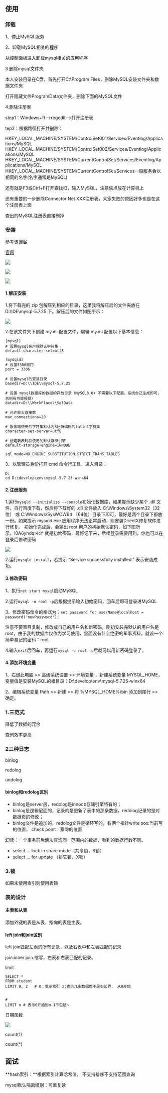 ## 使用

### 卸载

1、停止MySQL服务

2、卸载MySQL相关的程序

从控制面板进入卸载mysql相关的应用程序



3.删除mysql文件夹

本人安装目录在C盘，首先打开C:\Program Files，删除MySQL安装文件夹和数据文件夹

打开隐藏文件ProgramData文件夹，删除下面的MySQL文件

4.删除注册表

step1：Windows+R-->regedit-->打开注册表

tep2：根据路径打开并删除：

 HKEY_LOCAL_MACHINE/SYSTEM/ControlSet001/Services/Eventlog/Applications/MySQL 
HKEY_LOCAL_MACHINE/SYSTEM/ControlSet002/Services/Eventlog/Applications/MySQL 
HKEY_LOCAL_MACHINE/SYSTEM/CurrentControlSet/Services/Eventlog/Applications/MySQL
HKEY_LOCAL_MACHINE/SYSTEM/CurrentControlSet/Services一般服务会以相同的名字(名字通常是MySQL)



还有就是F3或Ctrl+F打开查找框，输入MySQL，注意焦点放在计算机上

还有重要的一步删除Connector Net XXX注册表，大家失败的原因好多也是在这个注册表上面

查出的MySQL注册表直接删掉



### 安装

参考该[博客](https://blog.csdn.net/baidu_36602427/article/details/88387630?utm_medium=distribute.pc_relevant_t0.none-task-blog-BlogCommendFromMachineLearnPai2-1.control&depth_1-utm_source=distribute.pc_relevant_t0.none-task-blog-BlogCommendFromMachineLearnPai2-1.control)

[官网](https://downloads.mysql.com/archives/community/)

![](https://raw.githubusercontent.com/matt17du/img/main/img/20210118221521.png)





![](https://raw.githubusercontent.com/matt17du/img/main/img/20210118221607.png)



![](https://raw.githubusercontent.com/matt17du/img/main/img/20210118221328.png)



#### 1.解压安装

1.将下载完的 zip 包解压到相应的目录，这里我将解压后的文件夹放在 D:\IDE\mysql-5.7.25 下。解压后的文件如图所示：



![](https://raw.githubusercontent.com/matt17du/img/main/img/20210118221718.png)



2.在该文件夹下创建 my.ini 配置文件，编辑 my.ini 配置以下基本信息：



```
[mysql]
# 设置mysql客户端默认字符集
default-character-set=utf8
 
[mysqld]
# 设置3306端口
port = 3306

# 设置mysql的安装目录
basedir=D:\\IDE\\mysql-5.7.25

# 设置 mysql数据库的数据的存放目录（MySQL8.0+ 不需要以下配置，系统自己生成即可，否则有可能报错）
datadir=D:\\WorkPlace\\SqlData

# 允许最大连接数
max_connections=20

# 服务端使用的字符集默认为8比特编码的latin1字符集
character-set-server=utf8

# 创建新表时将使用的默认存储引擎
default-storage-engine=INNODB

sql_mode=NO_ENGINE_SUBSTITUTION,STRICT_TRANS_TABLES
```

3、以管理员身份打开 cmd 命令行工具，进入目录：

```
D:
cd D:\develop\env\mysql-5.7.25-winx64
```

#### 2.注册服务

1.运行`mysqld --initialize --console`初始化数据库，如果提示缺少某个 .dll 文件，自行百度下载，然后将下载好的 .dll 文件放入 C:\Windows\System32（32位） 或 C:\Windows\SysWOW64 （64位）目录下即可，最好是两个目录下都放一份。如果提示 mysqld.exe 应用程序无法正常启动，则安装DirectX修复软件进行修复。
初始化完成后，会输出 root 用户的初始默认密码，如下图所示，!0A6yhdq>lcY 就是初始密码，最好记下来，后续登录需要用到，你也可以在登录后修改密码

![](https://raw.githubusercontent.com/matt17du/img/main/img/20210118222432.png)



2.运行`mysqld install`，若提示 “Service successfully installed.” 表示安装成功。



#### 3.修改密码

1、执行`net start mysql`启动MySQL



2.运行`mysql -u root -p`后根据提示输入初始密码，回车后即可登录进MySQL



3、修改密码命令的格式为：`set password for userName@localhost = password('newPassword');`

注意不要盲目复制，修改成自己的用户名和新密码，刚初安装完默认的用户名是root，由于我的数据库仅作为学习使用，里面没有什么绝密的军事资料，就设一个简单易记的密码：root



4.输入`exit`后回车，再运行`mysql -u root -p`后就可以用新密码登录了。

#### 4.添加环境变量

1、右键此电脑 >> 高级系统设置 >> 环境变量 ，新建系统变量 MYSQL_HOME，变量值是安装MySQL的根目录：D:\develop\env\mysql-5.7.25-winx64



2、编辑系统变量 Path >> 新建 >> 将 %MYSQL_HOME%\bin 添加到尾行 >> 确定。

### 1.三范式

降低了数据的冗余

查询效率更高



### 2三种日志

binlog

redolog

undolog



#### binlog和redolog区别

- binlog是server层，redolog是innodb存储引擎特有的；
- binlog是逻辑层面的，记录的是更新了表中的那条数据，redolog记录的是对数据页的修改；
- binlog文件是追加的，redolog文件是循环写的，有俩个指针write pos:当前写的位置， check point：察除的位置



幻读：一个事务前后俩次查询同一范围内的数据，看到的数据行数不同。





- select ... lock in share mode（共享锁，S锁）
- select ... for update （排它锁，X锁）

### 3.锁

如果未使用索引则使用表锁



### 表的设计

#### 主表和从表

添加外键的表是从表，指向的表是主表。

#### left join和join区别

left join匹配左表的所有记录，以及右表中和左表匹配的记录

join:inner join 缩写，左表和右表匹配的记录。





limit



```mysql
SELECT * 
FROM student
LIMIT 0, 2   # 0：表示索引 2:表示几条数据而不是右边界， 从0开始


#
LIMIT n # 表示0开始到n-1不包括n
```

日期函数

![](https://raw.githubusercontent.com/matt17du/img/main/img/20210310105753.png)





count(1)

count(*)





## 面试





**hash索引：**根据索引计算哈希值， 不支持排序不支持范围查询





mysql默认隔离级别：可重复读